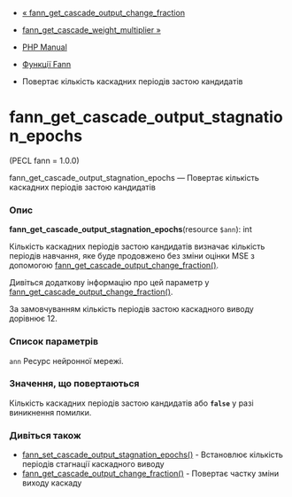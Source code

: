 - [« fann_get_cascade_output_change_fraction](function.fann-get-cascade-output-change-fraction.md)
- [fann_get_cascade_weight_multiplier »](function.fann-get-cascade-weight-multiplier.md)

- [PHP Manual](index.md)
- [Функції Fann](ref.fann.md)
- Повертає кількість каскадних періодів застою кандидатів

# fann_get_cascade_output_stagnation_epochs

(PECL fann = 1.0.0)

fann_get_cascade_output_stagnation_epochs — Повертає кількість
каскадних періодів застою кандидатів

### Опис

**fann_get_cascade_output_stagnation_epochs**(resource `$ann`): int

Кількість каскадних періодів застою кандидатів визначає кількість
періодів навчання, яке буде продовжено без зміни оцінки MSE з
допомогою
[fann_get_cascade_output_change_fraction()](function.fann-get-cascade-output-change-fraction.md).

Дивіться додаткову інформацію про цей параметр у
[fann_get_cascade_output_change_fraction()](function.fann-get-cascade-output-change-fraction.md).

За замовчуванням кількість періодів застою каскадного виводу дорівнює 12.

### Список параметрів

`ann`
Ресурс нейронної мережі.

### Значення, що повертаються

Кількість каскадних періодів застою кандидатів або **`false`** у разі
виникнення помилки.

### Дивіться також

- [fann_set_cascade_output_stagnation_epochs()](function.fann-set-cascade-output-stagnation-epochs.md) -
Встановлює кількість періодів стагнації каскадного виводу
- [fann_get_cascade_output_change_fraction()](function.fann-get-cascade-output-change-fraction.md) -
Повертає частку зміни виходу каскаду
